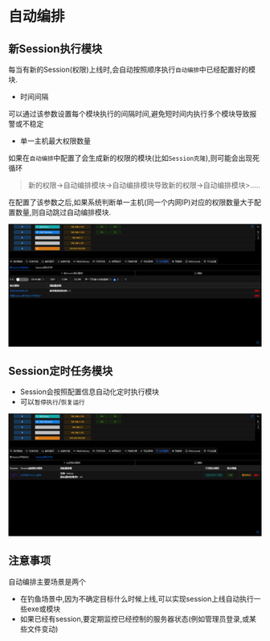 # 自动编排

## 新Session执行模块

每当有新的Session(权限)上线时,会自动按照顺序执行`自动编排`中已经配置好的模块.

+ 时间间隔

可以通过该参数设置每个模块执行的间隔时间,避免短时间内执行多个模块导致报警或不稳定

+ 单一主机最大权限数量

如果在`自动编排`中配置了会生成新的权限的模块(比如`Session克隆`),则可能会出现死循环
> 新的权限->自动编排模块->自动编排模块导致新的权限->自动编排模块>.....

在配置了该参数之后,如果系统判断单一主机(同一个内网IP)对应的权限数量大于配置数量,则自动跳过自动编排模块.

![img.png](webp/automation/img.png)

## Session定时任务模块

+ Session会按照配置信息自动化定时执行模块
+ 可以`暂停执行`/`恢复运行`

![img_1.png](webp/automation/img_1.png)

## 注意事项

自动编排主要场景是两个

- 在钓鱼场景中,因为不确定目标什么时候上线,可以实现session上线自动执行一些exe或模块
- 如果已经有session,要定期监控已经控制的服务器状态(例如管理员登录,或某些文件变动)